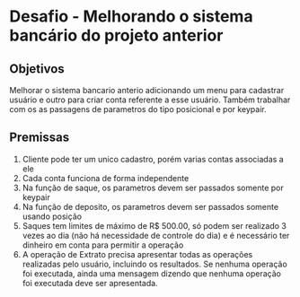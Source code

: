 # Desafio - Melhorando o sistema bancário do projeto anterior

## Objetivos
 Melhorar o sistema bancario anterio adicionando um menu para cadastrar usuário e outro para criar conta referente a esse usuário. Também trabalhar com os as passagens de parametros do tipo posicional e por keypair.

## Premissas
 1. Cliente pode ter um unico cadastro, porém varias contas associadas a ele
 2. Cada conta funciona de forma independente
 3. Na função de saque, os parametros devem ser passados somente por keypair
 4. Na função de deposito, os parametros devem ser passados somente usando posição
 5. Saques tem limites de máximo de R$ 500.00, só podem ser realizado 3 vezes ao dia (não há necessidade de controle do dia) e é necessário ter dinheiro em conta para permitir a operação
 6. A operação de Extrato precisa apresentar todas as operações realizadas pelo usuário, incluindo os resultados. Se nenhuma operação foi executada, ainda uma mensagem dizendo que nenhuma operação foi executada deve ser apresentada. 


 
